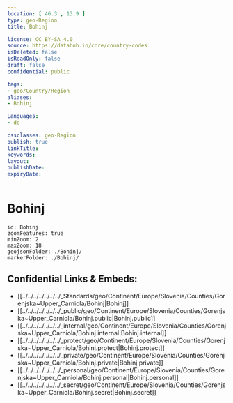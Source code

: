 ```yaml
---
location: [ 46.3 , 13.9 ] 
type: geo-Region
title: Bohinj

license: CC BY-SA 4.0
source: https://datahub.io/core/country-codes
isDeleted: false
isReadOnly: false
draft: false
confidential: public

tags:
- geo/Country/Region
aliases:
- Bohinj

Languages:
- de

cssclasses: geo-Region
publish: true
linkTitle: 
keywords: 
layout: 
publishDate: 
expiryDate: 
---
```


# Bohinj

```leaflet
id: Bohinj
zoomFeatures: true 
minZoom: 2 
maxZoom: 18
geojsonFolder: ./Bohinj/
markerFolder: ./Bohinj/
```


## Confidential Links & Embeds: 
- [[../../../../../../../_Standards/geo/Continent/Europe/Slovenia/Counties/Gorenjska~Upper_Carniola/Bohinj|Bohinj]] 
- [[../../../../../../../_public/geo/Continent/Europe/Slovenia/Counties/Gorenjska~Upper_Carniola/Bohinj.public|Bohinj.public]] 
- [[../../../../../../../_internal/geo/Continent/Europe/Slovenia/Counties/Gorenjska~Upper_Carniola/Bohinj.internal|Bohinj.internal]] 
- [[../../../../../../../_protect/geo/Continent/Europe/Slovenia/Counties/Gorenjska~Upper_Carniola/Bohinj.protect|Bohinj.protect]] 
- [[../../../../../../../_private/geo/Continent/Europe/Slovenia/Counties/Gorenjska~Upper_Carniola/Bohinj.private|Bohinj.private]] 
- [[../../../../../../../_personal/geo/Continent/Europe/Slovenia/Counties/Gorenjska~Upper_Carniola/Bohinj.personal|Bohinj.personal]] 
- [[../../../../../../../_secret/geo/Continent/Europe/Slovenia/Counties/Gorenjska~Upper_Carniola/Bohinj.secret|Bohinj.secret]] 

